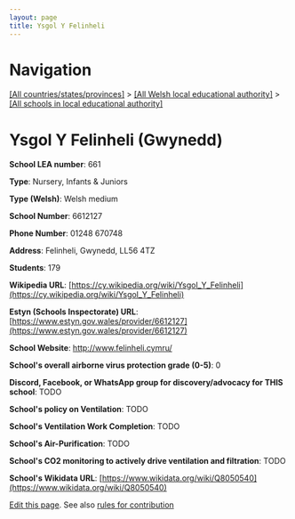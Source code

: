 ```yaml
---
layout: page
title: Ysgol Y Felinheli
---
```

# Navigation

[[All countries/states/provinces]](../../..) > [[All Welsh local educational authority]](../..) > [[All schools in local educational authority]](..)

# Ysgol Y Felinheli (Gwynedd)

**School LEA number**: 661

**Type**: Nursery, Infants & Juniors

**Type (Welsh)**: Welsh medium

**School Number**: 6612127

**Phone Number**: 01248 670748

**Address**: Felinheli, Gwynedd, LL56 4TZ

**Students**: 179

**Wikipedia URL**: [https://cy.wikipedia.org/wiki/Ysgol_Y_Felinheli](https://cy.wikipedia.org/wiki/Ysgol_Y_Felinheli)

**Estyn (Schools Inspectorate) URL**: [https://www.estyn.gov.wales/provider/6612127](https://www.estyn.gov.wales/provider/6612127)

**School Website**: http://www.felinheli.cymru/

**School's overall airborne virus protection grade (0-5)**: 0

**Discord, Facebook, or WhatsApp group for discovery/advocacy for THIS school**: TODO

**School's policy on Ventilation**: TODO

**School's Ventilation Work Completion**: TODO

**School's Air-Purification**: TODO

**School's CO2 monitoring to actively drive ventilation and filtration**: TODO

**School's Wikidata URL**: [https://www.wikidata.org/wiki/Q8050540](https://www.wikidata.org/wiki/Q8050540)




[Edit this page](https://github.com/ventilate-schools/Wales/edit/prif/./Gwynedd/Ysgol_Y_Felinheli.md). See also [rules for contribution](../../../contribution-rules/)